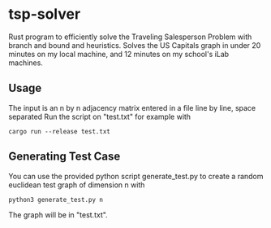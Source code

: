 # tsp-solver
Rust program to efficiently solve the Traveling Salesperson Problem with branch and bound and heuristics. Solves the US Capitals graph in under 20 minutes on my local machine, and 12 minutes on my school's iLab machines. 

## Usage
The input is an n by n adjacency matrix entered in a file line by line, space separated
Run the script on "test.txt" for example with
```
cargo run --release test.txt
```

## Generating Test Case
You can use the provided python script generate_test.py to create a random euclidean test graph of dimension n with
```
python3 generate_test.py n
```
The graph will be in "test.txt". 